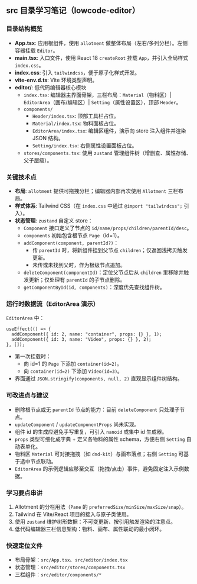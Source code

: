 ## src 目录学习笔记（lowcode-editor）

### 目录结构概览

- **App.tsx**: 应用根组件，使用 `allotment` 做整体布局（左右/多列分栏）。左侧容器挂载 `Editor`。
- **main.tsx**: 入口文件，使用 React 18 `createRoot` 挂载 `App`，并引入全局样式 `index.css`。
- **index.css**: 引入 `tailwindcss`，便于原子化样式开发。
- **vite-env.d.ts**: Vite 环境类型声明。
- **editor/**: 低代码编辑器核心模块
  - `index.tsx`: 编辑器主界面骨架，三栏布局：`Material`（物料区）| `EditorArea`（画布/编辑区）| `Setting`（属性设置区），顶部 `Header`。
  - `components/`
    - `Header/index.tsx`: 顶部工具栏占位。
    - `Material/index.tsx`: 物料面板占位。
    - `EditorArea/index.tsx`: 编辑区组件，演示向 store 注入组件并渲染 JSON 结构。
    - `Setting/index.tsx`: 右侧属性设置面板占位。
  - `stores/components.tsx`: 使用 `zustand` 管理组件树（增删查、属性存储、父子层级）。

### 关键技术点

- **布局**: `allotment` 提供可拖拽分栏；编辑器内部再次使用 `Allotment` 三栏布局。
- **样式体系**: Tailwind CSS（在 `index.css` 中通过 `@import "tailwindcss";` 引入）。
- **状态管理**: `zustand` 自定义 store：
  - `Component` 接口定义了节点的 `id/name/props/children/parentId/desc`。
  - `components` 初始包含根节点 `Page`（id=1）。
  - `addComponent(component, parentId?)`：
    - 传 `parentId` 时，将新组件挂到父节点 `children`；仅返回浅拷贝触发更新。
    - 未传或未找到父时，作为根级节点追加。
  - `deleteComponent(componentId)`：定位父节点后从 `children` 里移除并触发更新；仅处理有 `parentId` 的子节点删除。
  - `getComponentById(id, components)`：深度优先查找组件树。

### 运行时数据流（EditorArea 演示）

`EditorArea` 中：

```tsx
useEffect(() => {
  addComponent({ id: 2, name: "container", props: {} }, 1);
  addComponent({ id: 3, name: "Video", props: {} }, 2);
}, []);
```

- 第一次挂载时：
  - 向 id=1 的 `Page` 下添加 `container(id=2)`。
  - 向 `container(id=2)` 下添加 `Video(id=3)`。
- 界面通过 `JSON.stringify(components, null, 2)` 直观显示组件树结构。

### 可改进点与建议

- 删除根节点或无 `parentId` 节点的能力：目前 `deleteComponent` 只处理子节点。
- `updateComponent` / `updateComponentProps` 尚未实现。
- 组件 id 的生成应避免手写重复，可引入 `nanoid` 或集中 id 生成器。
- `props` 类型可细化成字典 + 定义各物料的属性 schema，方便右侧 `Setting` 自动表单化。
- 物料区 `Material` 可对接拖拽（如 `dnd-kit`）与画布落点；右侧 `Setting` 可基于选中节点联动。
- `EditorArea` 的示例逻辑应移至交互（拖拽/点击）事件，避免固定注入示例数据。

### 学习要点串讲

1. Allotment 的分栏用法（`Pane` 的 `preferredSize/minSize/maxSize/snap`）。
2. Tailwind 在 Vite/React 项目的接入与原子类使用。
3. 使用 `zustand` 维护树形数据：不可变更新、按引用触发渲染的注意点。
4. 低代码编辑器三栏信息架构：物料、画布、属性联动的最小闭环。

### 快速定位文件

- 布局骨架：`src/App.tsx`、`src/editor/index.tsx`
- 状态管理：`src/editor/stores/components.tsx`
- 三栏组件：`src/editor/components/*`
